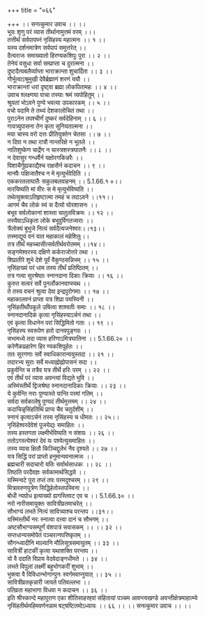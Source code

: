 +++
title = "०६६"

+++
।। सनत्कुमार उवाच ।। ।।  
भूयः शृणु परं व्यास तीर्थानामुत्तमं वरम् ।।।  
तत्तीर्थं सर्वपापघ्नं नृसिंहस्य महात्मनः ।। १ ।।  
यस्य दर्शनमात्रेण सर्वपापं समुत्तरेत् ।।  
दैत्यराजः समाख्यातो हिरण्यकशिपुः पुरा ।। २ ।।  
तेनेयं वसुधा सर्वा सम्प्राप्ता च दुरात्मना ।।  
दुष्टदैत्यबलैर्व्याप्ता भाराक्रान्ता शुचार्दिता ।। ३ ।।  
गौर्भूत्वाऽश्रुमुखी देवैर्ब्रह्माणं शरणं ययौ ।।  
भाराक्रान्तां धरां दृष्ट्वा ब्रह्मा लोकपितामहः ।। ४ ।।  
उवाच श्लक्ष्णया वाचा तस्याः श्रमं व्यपोहितुम् ।।  
श्रूयतां भोऽवने पुण्ये भवत्या उपकारकम् ।। ५ ।।  
वचो वदामि ते तथ्यं देशकालोचितं तथा ।।  
पुराऽनेन तपश्चीर्णं दुष्करं सर्वदेहिनाम् ।। ६ ।।  
गायत्र्युपासना तेन कृता सुनियतात्मना ।।  
मया चास्य वरो दत्तः प्रीतियुक्तेन चेतसा ।। ७ ।।  
न दिवा न तथा रात्रौ नान्तरिक्षे न भूतले ।।  
नातिशुष्केण चार्द्रेण न चास्त्रशस्त्रघातनैः ।। ८ ।।  
न देवासुर गन्धर्वैर्न यक्षोरगकिन्नरैः ।।  
पिशाचैर्गुह्यकाद्यैश्च राक्षसैर्न कदाचन ।। ९ ।।  
मानवैः पक्षिजातैश्च न मे मृत्युर्भवेदिति ।।  
एककरतलाघातैः सकुलबलवाहनम् ।। 5.1.66.१ ०।।  
मारयिष्यति मां वीरः स मे मृत्युर्भविष्यति ।।  
तथेत्युक्त्वाऽतिहृष्टात्मा तमहं च तदाऽवने ।।११।।  
आगमं चैव लोकं स्वं स दैत्यो घोरशासनः ।।  
बभूव सर्वलोकानां शास्ता चातुलविक्रमः ।। १२ ।।  
तस्यैवाऽधिकृता लोके बभूवुर्विगतज्वराः ।।  
त्रैलोक्यं बुभुजे नित्यं सर्वदैत्यजनेश्वरः।।१३।।  
तस्माद्यूयं वनं यात महाकालं महेशितुः।।  
तत्र तीर्थं महच्चासीत्सर्वतीर्थवरोतमम् ।।१४।।  
सङ्गमेश्वरस्य दक्षिणे कर्कराजोत्तरे तथा ।।  
शिप्रातीरे शुभे देशे पूर्वं वैकुण्ठसन्निभम् ।। १५ ।।  
नृसिंहाख्यं परं धाम तस्य तीर्थं प्रतिष्ठितम् ।।  
तत्र गत्वा सुरश्रेष्ठाः स्नानदाना दिकाः क्रियाः ।। १६ ।।  
कुरुत सत्वरं सर्वे पुनर्लोकानवाप्स्यथ ।।  
ते तस्य वचनं श्रुत्वा देवा इन्द्रपुरोगमाः ।। १७ ।।  
महाकालवनं प्राप्ता यत्र शिप्रा पयस्विनी ।।  
नृसिंहतीर्थोपकूले उषित्वा शाश्वतीः समाः ।। १८ ।।  
स्नानदानादिकं कृत्वा नृसिंहस्याऽर्चनं तथा ।।  
एवं कृत्वा विधानेन परां सिद्धिमितो गताः ।। १९ ।।  
नृसिंहस्य स्वरूपेण हतो दानवपुङ्गवः ।।  
सभामध्ये तदा व्यास हरिणाऽमित्रघातिना ।। 5.1.66.२० ।।  
करेणैकप्रहारेण हिर ण्यकशिपुर्हतः ।।  
ततः सुरगणाः सर्वे स्वाधिकारान्ययुस्तदा ।। २१ ।।  
तदारभ्य सुराः सर्वे मध्याह्नोह्नोपासनं सदा ।।  
प्रकुर्वन्ति च तत्रैव यत्र तीर्थे हरिः परम् ।। २२ ।।  
एवं तीर्थं परं व्यास अवन्त्यां विद्यते भुवि ।।  
अस्मिंस्तीर्थे द्विजश्रेष्ठ स्नानदानादिकाः क्रियाः ।। २३ ।।  
ये कुर्वन्ति नराः पुण्यास्ते यान्ति परमां गतिम् ।।  
सर्वदा सर्वकालेषु पुण्यदं तीर्थमुत्तमम् ।। २४ ।।  
कदाचिन्नृसिंहतिथिं प्राप्य चैव चतुर्दशीम् ।।  
स्नानं कृत्वाऽर्चनं तस्य नृसिंहस्य च धीमतः ।। २५।।  
नृसिंहेश्वरदेवेशं पूजयेद्यः समाहितः ।।  
तस्य हस्तगता लक्ष्मीर्भविष्यति न संशयः ।। २६ ।।  
ततोऽगस्त्येश्वरं देवं यः पश्येत्युसमाहितः ।।  
तस्य व्यास क्षितौ किञ्चिद्दुर्लभं नैव दृश्यते ।। २७ ।।  
यत्र सिद्धिं परां प्राप्तो हनुमान्पवनात्मजः ।।  
ब्रह्मचारी सदाचारो यतिः सर्वार्थसाधकः ।। २८ ।।  
तिष्ठति परदैवज्ञः सर्वकामार्थसिद्धये ।।  
यस्मिन्वटे पुरा तप्तं तपः परमदुश्चरम् ।। २९ ।।  
मित्रावरुणपुत्रेण सिद्धिहेतोस्तपस्विना ।।  
बोधी न्यग्रोध इत्याख्यो ह्यगस्तिवट एव च ।। 5.1.66.३० ।।  
नरो नारीसमायुक्तः सावित्रीव्रतमाचरेत् ।।  
सौभाग्यं लभते नित्यं सावित्र्याश्च परन्तप ।।३१।।  
यस्मिंस्तीर्थे नरः स्नात्वा दत्त्वा दानं च सौभगम् ।।  
अष्टसौभाग्यसम्पूर्णं वंशपात्रं सवासकम् ।। ।। ३२ ।।  
सप्तधान्यसमोपेतं पञ्चरत्नपरिष्कृतम् ।।  
सौगन्ध्यादीनि माल्यानि मौलिसूत्रसमायुतम् ।। ३३ ।।  
सावित्रीं हाटकीं कृत्वा यथाशक्ति परन्तप ।।  
यो वै ददाति विप्राय वेदवेदाङ्गधीमते ।। ३४ ।।  
लभते विपुलां लक्ष्मीं बहुभोगकरीं शुभाम् ।।  
भुक्त्वा वै विविधान्भोगान्पुनः स्वर्गमवाप्नुयात् ।। ३५ ।।  
सावित्रीव्रतकृन्नारी जायते पतिवल्लभा ।।  
पतिव्रता महाभागा विधवा न कदाचन ।। ३६ ।।  
इति श्रीस्कान्दे महापुराण एका शीतिसाहस्र्यां संहितायां पञ्चम आवन्त्यखण्डे अवन्तीक्षेत्रमाहात्म्ये नृसिंहतीर्थमहिमवर्णनन्नाम षट्षष्टितमोऽध्यायः ।। ६६ ।। ।। सनत्कुमार उवाच ।। ।।